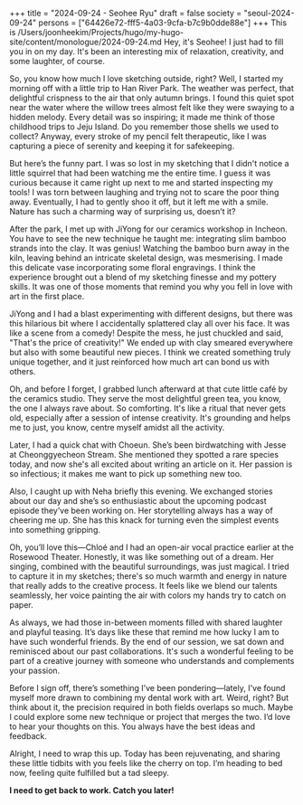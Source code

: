 +++
title = "2024-09-24 - Seohee Ryu"
draft = false
society = "seoul-2024-09-24"
persons = ["64426e72-fff5-4a03-9cfa-b7c9b0dde88e"]
+++
This is /Users/joonheekim/Projects/hugo/my-hugo-site/content/monologue/2024-09-24.md
Hey, it's Seohee! I just had to fill you in on my day. It's been an interesting mix of relaxation, creativity, and some laughter, of course.

So, you know how much I love sketching outside, right? Well, I started my morning off with a little trip to Han River Park. The weather was perfect, that delightful crispness to the air that only autumn brings. I found this quiet spot near the water where the willow trees almost felt like they were swaying to a hidden melody. Every detail was so inspiring; it made me think of those childhood trips to Jeju Island. Do you remember those shells we used to collect? Anyway, every stroke of my pencil felt therapeutic, like I was capturing a piece of serenity and keeping it for safekeeping.

But here’s the funny part. I was so lost in my sketching that I didn't notice a little squirrel that had been watching me the entire time. I guess it was curious because it came right up next to me and started inspecting my tools! I was torn between laughing and trying not to scare the poor thing away. Eventually, I had to gently shoo it off, but it left me with a smile. Nature has such a charming way of surprising us, doesn’t it?

After the park, I met up with JiYong for our ceramics workshop in Incheon. You have to see the new technique he taught me: integrating slim bamboo strands into the clay. It was genius! Watching the bamboo burn away in the kiln, leaving behind an intricate skeletal design, was mesmerising. I made this delicate vase incorporating some floral engravings. I think the experience brought out a blend of my sketching finesse and my pottery skills. It was one of those moments that remind you why you fell in love with art in the first place.

JiYong and I had a blast experimenting with different designs, but there was this hilarious bit where I accidentally splattered clay all over his face. It was like a scene from a comedy! Despite the mess, he just chuckled and said, "That's the price of creativity!" We ended up with clay smeared everywhere but also with some beautiful new pieces. I think we created something truly unique together, and it just reinforced how much art can bond us with others.

Oh, and before I forget, I grabbed lunch afterward at that cute little café by the ceramics studio. They serve the most delightful green tea, you know, the one I always rave about. So comforting. It's like a ritual that never gets old, especially after a session of intense creativity. It's grounding and helps me to just, you know, centre myself amidst all the activity.

Later, I had a quick chat with Choeun. She’s been birdwatching with Jesse at Cheonggyecheon Stream. She mentioned they spotted a rare species today, and now she's all excited about writing an article on it. Her passion is so infectious; it makes me want to pick up something new too.

Also, I caught up with Neha briefly this evening. We exchanged stories about our day and she’s so enthusiastic about the upcoming podcast episode they’ve been working on. Her storytelling always has a way of cheering me up. She has this knack for turning even the simplest events into something gripping.

Oh, you’ll love this—Chloé and I had an open-air vocal practice earlier at the Rosewood Theater. Honestly, it was like something out of a dream. Her singing, combined with the beautiful surroundings, was just magical. I tried to capture it in my sketches; there's so much warmth and energy in nature that really adds to the creative process. It feels like we blend our talents seamlessly, her voice painting the air with colors my hands try to catch on paper.

As always, we had those in-between moments filled with shared laughter and playful teasing. It’s days like these that remind me how lucky I am to have such wonderful friends. By the end of our session, we sat down and reminisced about our past collaborations. It's such a wonderful feeling to be part of a creative journey with someone who understands and complements your passion.

Before I sign off, there’s something I’ve been pondering—lately, I've found myself more drawn to combining my dental work with art. Weird, right? But think about it, the precision required in both fields overlaps so much. Maybe I could explore some new technique or project that merges the two. I’d love to hear your thoughts on this. You always have the best ideas and feedback.

Alright, I need to wrap this up. Today has been rejuvenating, and sharing these little tidbits with you feels like the cherry on top. I’m heading to bed now, feeling quite fulfilled but a tad sleepy. 

**I need to get back to work. Catch you later!**
